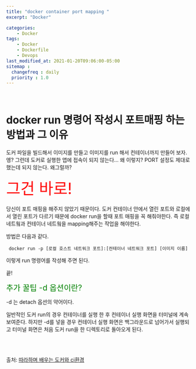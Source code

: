 ```yaml
---
title: "docker container port mapping "
excerpt: "Docker"

categories:
    - Docker
tags:
    - Docker
    - Dockerfile
    - Devops
last_modified_at: 2021-01-20T09:06:00-05:00
sitemap :
  changefreq : daily
  priority : 1.0
---
```

<br>

# docker run 명령어 작성시 포트매핑 하는 방법과 그 이유
도커 파일을 빌드해서 이미지를 만들고 이미지를 run 해서 컨테이너까지 만들어 보자.
엥? 그런데 도커로 실행한 앱에 접속이 되지 않는다... 왜 이렇지?
PORT 설정도 제대로 했는데 되지 않는다. 왜그럴까?

<span style="color:RED; font-size:3em">그건 바로! </span>
<br>
<br>
당신이 포트 매핑을 해주지 않았기 때문이다.
도커 컨테이너 안에서 열린 포트와 로컬에서 열린 포트가 다르기 때문에 docker run을 할때 포트 매핑을 꼭 해줘야한다.
즉 로컬 네트웤과 컨테이너 네트웤을 mapping해주는 작업을 해야한다.

방법은 다음과 같다.
```linux
 docker run -p [로컬 호스트 네트워크 포트]:[컨테이너 네트워크 포트] [이미지 이름] 
```

이렇게 run 명령어를 작성해 주면 된다.

끝!

<span style="color:green; font-size:1.5em"> 추가 꿀팁 -d 옵션이란? </span>

-d 는 detach 옵션의 약어이다.

일반적인 도커 run의 경우 컨테이너를 실행 한 후 컨테이너 실행 화면을 터미널에 계속 보여준다. 하지만 -d를 넣을 경우 컨테이너 실행 화면은 백그라운드로 넘어가서 실행되고 터미널 화면은 처음 도커 run을 한 디렉토리로 돌아오게 된다.

<br>
<br>

출처: [따라하며 배우는 도커와 ci환경](https://www.inflearn.com/course/%EB%94%B0%EB%9D%BC%ED%95%98%EB%A9%B0-%EB%B0%B0%EC%9A%B0%EB%8A%94-%EB%8F%84%EC%BB%A4-ci#)